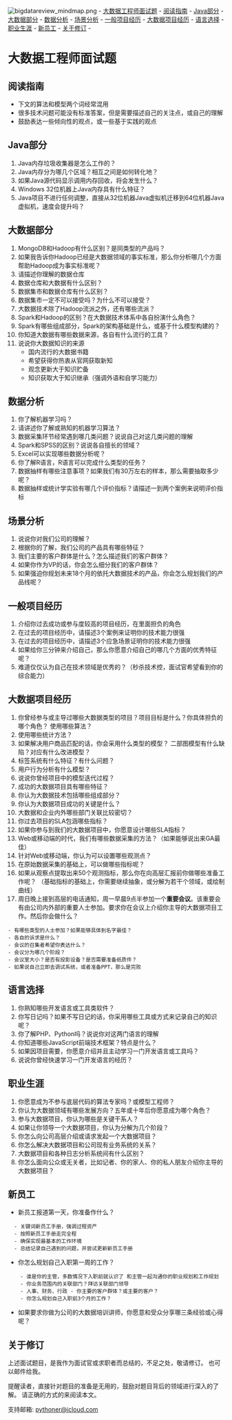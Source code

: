 ![bigdatareview_mindmap.png](http://www.i5life.com:8090/spark-notes/images/bigdatareview_mindmap.png)<!-- TOC depth:6 withLinks:1 updateOnSave:1 orderedList:0 --> - [大数据工程师面试题](#) - [阅读指南](#) - [Java部分](#java) - [大数据部分](#) - [数据分析](#) - [场景分析](#) - [一般项目经历](#) - [大数据项目经历](#) - [语言选择](#) - [职业生涯](#) - [新员工](#) - [关于修订](#) - <!-- /TOC -->

大数据工程师面试题
==================

阅读指南
--------

-	下文的算法和模型两个词经常混用
-	很多技术问题可能没有标准答案，但是需要描述自己的关注点，或自己的理解
-	鼓励表达一些倾向性的观点，或一些基于实践的观点

Java部分
--------

1.	Java内存垃圾收集器是怎么工作的？
2.	Java内存分为哪几个区域？相互之间是如何转化地？
3.	如果Java源代码显示调用内存回收，将会发生什么？
4.	Windows 32位机器上Java内存具有什么特征？
5.	Java项目不进行任何调整，直接从32位机器Java虚拟机迁移到64位机器Java虚拟机，速度会提升吗？

大数据部分
----------

1.	MongoDB和Hadoop有什么区别？是同类型的产品吗？
2.	如果我告诉你Hadoop已经是大数据领域的事实标准，那么你分析哪几个方面帮助Hadoop成为事实标准呢？
3.	请描述你理解的数据仓库
4.	数据仓库和大数据有什么区别？
5.	数据集市和数据仓库有什么区别？
6.	数据集市一定不可以接受吗？为什么不可以接受？
7.	大数据技术除了Hadoop流派之外，还有哪些流派？
8.	Spark和Hadoop的区别？在大数据技术体系中各自扮演什么角色？
9.	Spark有哪些组成部分，Spark的架构基础是什么，或基于什么模型构建的？
10.	你知道大数据有哪些数据来源，各自有什么流行的工具？
11.	说说你大数据知识的来源
	-	国内流行的大数据书籍
	-	希望获得你热衷从官网获取新知
	-	观念更新大于知识贮备
	-	知识获取大于知识继承（强调外语和自学习能力）

数据分析
--------

1.	你了解机器学习吗？
2.	请讲述你了解或熟知的机器学习算法？
3.	数据采集环节经常遇到哪几类问题？说说自己对这几类问题的理解
4.	Spark和SPSS的区别？说说各自擅长的领域？
5.	Excel可以实现哪些数据分析呢？
6.	你了解R语言，R语言可以完成什么类型的任务？
7.	数据抽样有哪些注意事项？如果我们有30万左右的样本，那么需要抽取多少呢？
8.	数据抽样或统计学实验有哪几个评价指标？请描述一到两个案例来说明评价指标

场景分析
--------

1.	说说你对我们公司的理解？
2.	根据你的了解，我们公司的产品具有哪些特征？
3.	我们主要的客户群体是什么？怎么描述我们的客户群体？
4.	如果你作为VP的话，你会怎么细分我们的客户群体？
5.	如果强迫你规划未来18个月的依托大数据技术的产品，你会怎么规划我们的产品线呢？

一般项目经历
------------

1.	介绍你过去成功或参与度较高的项目经历，在里面担负的角色
2.	在过去的项目经历中，请描述3个案例来证明你的技术能力很强
3.	在过去的项目经历中，请描述3个应急场景证明你的技术能力很强
4.	如果给你三分钟来介绍自己，那么你愿意介绍自己的哪几个方面的优秀特征呢？
5.	难道仅仅认为自己在技术领域是优秀的？（秒杀技术控，面试官希望看到你的综合能力）

大数据项目经历
--------------

1.	你曾经参与或主导过哪些大数据类型的项目？项目目标是什么？你具体担负的哪个角色？ 使用哪些算法？
2.	使用哪些统计方法？
3.	如果解决用户商品匹配的话，你会采用什么类型的模型？ 二部图模型有什么缺陷？对应有什么改进模型？
4.	标签系统有什么特征？有什么问题？
5.	用户行为分析有什么模型？
6.	说说你曾经项目中的模型迭代过程？
7.	成功的大数据项目具有哪些特征？
8.	你认为大数据技术包括哪些组成部分？
9.	你认为大数据项目成功的关键是什么？
10.	大数据和企业内外哪些部门关联比较密切？
11.	你过去项目的SLA包涵哪些指标？
12.	如果你参与到我们的大数据项目中，你愿意设计哪些SLA指标？
13.	Web或移动端的时代，我们有哪些数据采集的方法？（如果能够说出来GA最佳）
14.	针对Web或移动端，你认为可以设置哪些观测点？
15.	在原始数据采集的基础上，可以做哪些指标呢？
16.	如果从观察点提取出来50个观测指标，那么你在向高层汇报前你做哪些准备工作呢？ （基础指标的基础上，你需要继续抽象，或分解为若干个领域，或绘制曲线）
17.	周日晚上接到高层的电话通知，周一早晨9点半参加一个**重要会议**。该重要会有由公司内外部的重要人士参加。要求你在会议上介绍你主导的大数据项目工作。然后你会做什么？

```
- 有哪些类型的人士参加？如果能够具体到名字最佳？
- 各自的诉求是什么？
- 会议的召集者希望你表达什么？
- 会议分为哪几个阶段？
- 会议室大小？是否有投影设备？是否需要准备纸质件？
- 如果说自己立即去调试系统，或者准备PPT，那么是完败
```

语言选择
--------

1.	你熟知哪些开发语言或工具类软件？
2.	你写日记吗？如果不写日记的话，你采用哪些工具或方式来记录自己的知识呢？
3.	你了解PHP、Python吗？说说你对这两门语言的理解
4.	你知道哪些JavaScript前端技术框架？特点是什么？
5.	如果因项目需要，你愿意介绍并且主动学习一门开发语言或工具吗？
6.	说说你曾经快速学习一门开发语言的经历？

职业生涯
--------

1.	你愿意成为不参与底层代码的算法专家吗？或模型工程师？
2.	你认为大数据领域有哪些发展方向？五年或十年后你愿意成为哪个角色？
3.	参与大数据项目，你认为哪些是关键干系人？
4.	如果让你领导一个大数据项目，你认为分解为几个阶段？
5.	你怎么向公司高层介绍或请求发起一个大数据项目？
6.	你怎么解决大数据项目和公司现有业务系统的关系？
7.	大数据项目和各种日志分析系统间有什么区别？
8.	你怎么面向公众或无关者，比如记者、你的家人、你的私人朋友介绍你主导的大数据项目？

新员工
------

-	新员工报道第一天，你准备作什么？

```
  - 关键词新员工手册，强调过程资产
  - 按照新员工手册走完全程
  - 确保实现最基本的工作环境
  - 总结记录自己遇到的问题，并尝试更新新员工手册
```

-	你怎么规划自己入职第一周的工作？

```
    - 谁是你的主管，多数情况下入职前就认识了 和主管一起沟通你的职业规划和工作规划
    - 你业务范围内的关联部门？拜访关联部门领导
    - 人事、财务、行政 - 你主要的客户群体？或主要的客户？
    - 你怎么规划自己入职前3个月的工作？
```

-	如果要求你做为公司的大数据培训讲师，你愿意和受众分享哪三条经验或心得呢？

关于修订
--------

上述面试题目，是我作为面试官或求职者而总结的，不足之处，敬请修订。 也可以邮件给我。

提醒读者，直接针对题目的准备是无用的，鼓励对题目背后的领域进行深入的了解。 请正确的方式的来阅读本文。

支持邮箱: pythoner@icloud.com
